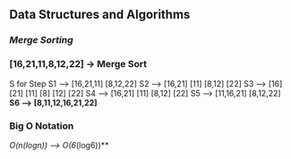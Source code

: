 ## Data Structures and Algorithms ##
### _Merge Sorting_ ###
### [16,21,11,8,12,22] -> Merge Sort ###
S for Step 
S1 --> [16,21,11] [8,12,22]
S2 --> [16,21] [11]   [8,12] [22]
S3 --> [16] [21] [11] [8] [12] [22]
S4 --> [16,21] [11]   [8,12] [22]
S5 --> [11,16,21] [8,12,22]
**S6 --> [8,11,12,16,21,22]** 
### Big O Notation ###
**O(n*(logn)) --> O(6*(log6))**